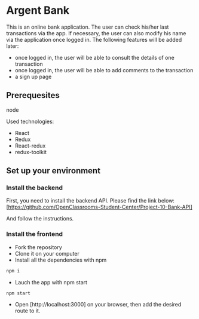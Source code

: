 # Argent Bank

This is an online bank application. The user can check his/her last transactions via the app. If necessary, the user can also modify his name via the application once logged in.
The following features will be added later:

- once logged in, the user will be able to consult the details of one transaction
- once logged in, the user will be able to add comments to the transaction
- a sign up page

## Prerequesites

node

Used technologies:

- React
- Redux
- React-redux
- redux-toolkit

## Set up your environment

### Install the backend

First, you need to install the backend API. Please find the link below:
[https://github.com/OpenClassrooms-Student-Center/Project-10-Bank-API]

And follow the instructions.

### Install the frontend

- Fork the repository
- Clone it on your computer
- Install all the dependencies with npm

```bash
npm i
```

- Lauch the app with npm start

```bash
npm start
```

- Open [http://localhost:3000] on your browser, then add the desired route to it.
